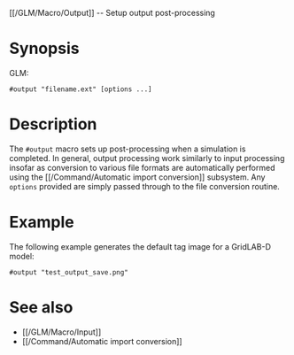 [[/GLM/Macro/Output]] -- Setup output post-processing

# Synopsis

GLM:

~~~
#output "filename.ext" [options ...]
~~~

# Description

The `#output` macro sets up post-processing when a simulation is completed.  In general, output processing work similarly to input processing insofar as conversion to various file formats are automatically performed using the [[/Command/Automatic import conversion]] subsystem.  Any `options` provided are simply passed through to the file conversion routine.

# Example

The following example generates the default tag image for a GridLAB-D model:

~~~
#output "test_output_save.png"
~~~

# See also

* [[/GLM/Macro/Input]]
* [[/Command/Automatic import conversion]]
